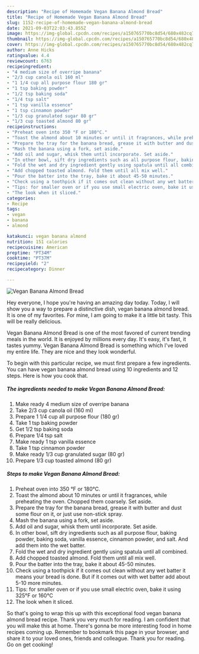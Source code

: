 ```yaml
---
description: "Recipe of Homemade Vegan Banana Almond Bread"
title: "Recipe of Homemade Vegan Banana Almond Bread"
slug: 1152-recipe-of-homemade-vegan-banana-almond-bread
date: 2021-09-03T22:03:43.855Z
image: https://img-global.cpcdn.com/recipes/a150765770bc8d54/680x482cq70/vegan-banana-almond-bread-recipe-main-photo.jpg
thumbnail: https://img-global.cpcdn.com/recipes/a150765770bc8d54/680x482cq70/vegan-banana-almond-bread-recipe-main-photo.jpg
cover: https://img-global.cpcdn.com/recipes/a150765770bc8d54/680x482cq70/vegan-banana-almond-bread-recipe-main-photo.jpg
author: Anne Hicks
ratingvalue: 4.4
reviewcount: 6763
recipeingredient:
- "4 medium size of overripe banana"
- "2/3 cup canola oil 160 ml"
- "1 1/4 cup all purpose flour 180 gr"
- "1 tsp baking powder"
- "1/2 tsp baking soda"
- "1/4 tsp salt"
- "1 tsp vanilla essence"
- "1 tsp cinnamon powder"
- "1/3 cup granulated sugar 80 gr"
- "1/3 cup toasted almond 80 gr"
recipeinstructions:
- "Preheat oven into 350 °F or 180°C."
- "Toast the almond about 10 minutes or until it fragrances, while preheating the oven. Chopped them coarsely. Set aside."
- "Prepare the tray for the banana bread, grease it with butter and dust some flour on it, or just use non-stick spray."
- "Mash the banana using a fork, set aside."
- "Add oil and sugar, whisk them until incorporate. Set aside."
- "In other bowl, sift dry ingredients such as all purpose flour, baking powder, baking soda, vanilla essence, cinnamon powder, and salt. And add them into the wet batter."
- "Fold the wet and dry ingredient gently using spatula until all combined."
- "Add chopped toasted almond. Fold them until all mix well."
- "Pour the batter into the tray, bake it about 45-50 minutes."
- "Check using a toothpick if it comes out clean without any wet batter it means your bread is done. But if it comes out with wet batter add about 5-10 more minutes."
- "Tips: for smaller oven or if you use small electric oven, bake it using 325°F or 160°C"
- "The look when it sliced."
categories:
- Recipe
tags:
- vegan
- banana
- almond

katakunci: vegan banana almond 
nutrition: 151 calories
recipecuisine: American
preptime: "PT34M"
cooktime: "PT37M"
recipeyield: "2"
recipecategory: Dinner

---
```



![Vegan Banana Almond Bread](https://img-global.cpcdn.com/recipes/a150765770bc8d54/680x482cq70/vegan-banana-almond-bread-recipe-main-photo.jpg)

Hey everyone, I hope you're having an amazing day today. Today, I will show you a way to prepare a distinctive dish, vegan banana almond bread. It is one of my favorites. For mine, I am going to make it a little bit tasty. This will be really delicious.

Vegan Banana Almond Bread is one of the most favored of current trending meals in the world. It is enjoyed by millions every day. It's easy, it's fast, it tastes yummy. Vegan Banana Almond Bread is something which I've loved my entire life. They are nice and they look wonderful.




To begin with this particular recipe, we must first prepare a few ingredients. You can have vegan banana almond bread using 10 ingredients and 12 steps. Here is how you cook that.

<!--inarticleads1-->

##### The ingredients needed to make Vegan Banana Almond Bread:

1. Make ready 4 medium size of overripe banana
1. Take 2/3 cup canola oil (160 ml)
1. Prepare 1 1/4 cup all purpose flour (180 gr)
1. Take 1 tsp baking powder
1. Get 1/2 tsp baking soda
1. Prepare 1/4 tsp salt
1. Make ready 1 tsp vanilla essence
1. Take 1 tsp cinnamon powder
1. Make ready 1/3 cup granulated sugar (80 gr)
1. Prepare 1/3 cup toasted almond (80 gr)




<!--inarticleads2-->

##### Steps to make Vegan Banana Almond Bread:

1. Preheat oven into 350 °F or 180°C.
1. Toast the almond about 10 minutes or until it fragrances, while preheating the oven. Chopped them coarsely. Set aside.
1. Prepare the tray for the banana bread, grease it with butter and dust some flour on it, or just use non-stick spray.
1. Mash the banana using a fork, set aside.
1. Add oil and sugar, whisk them until incorporate. Set aside.
1. In other bowl, sift dry ingredients such as all purpose flour, baking powder, baking soda, vanilla essence, cinnamon powder, and salt. And add them into the wet batter.
1. Fold the wet and dry ingredient gently using spatula until all combined.
1. Add chopped toasted almond. Fold them until all mix well.
1. Pour the batter into the tray, bake it about 45-50 minutes.
1. Check using a toothpick if it comes out clean without any wet batter it means your bread is done. But if it comes out with wet batter add about 5-10 more minutes.
1. Tips: for smaller oven or if you use small electric oven, bake it using 325°F or 160°C
1. The look when it sliced.




So that's going to wrap this up with this exceptional food vegan banana almond bread recipe. Thank you very much for reading. I am confident that you will make this at home. There's gonna be more interesting food in home recipes coming up. Remember to bookmark this page in your browser, and share it to your loved ones, friends and colleague. Thank you for reading. Go on get cooking!

